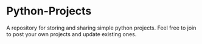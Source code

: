 # Python-Projects
A repository for storing and sharing simple python projects.
Feel free to join to post your own projects and update existing ones.
